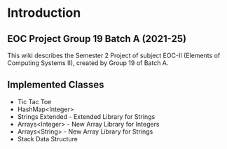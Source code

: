 # Introduction
## EOC Project Group 19 Batch A (2021-25)
This wiki describes the Semester 2 Project of subject EOC-II (Elements of Computing Systems II), created by Group 19 of Batch A. 

## Implemented Classes
- Tic Tac Toe
- HashMap\<Integer\>
- Strings Extended - Extended Library for Strings
- Arrays\<Integer\> - New Array Library for Integers
- Arrays\<String\> - New Array Library for Strings
- Stack Data Structure
